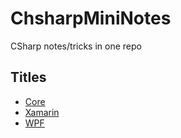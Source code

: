 # ChsharpMiniNotes
CSharp notes/tricks in one repo

## Titles
* [Core](https://github.com/REFUPANKER/ChsharpMiniNotes/tree/C%23/Core/WebScrape)
* [Xamarin](https://github.com/REFUPANKER/ChsharpMiniNotes/tree/C%23/Xamarin)
* [WPF](https://github.com/REFUPANKER/ChsharpMiniNotes/tree/C%23/WPF)

